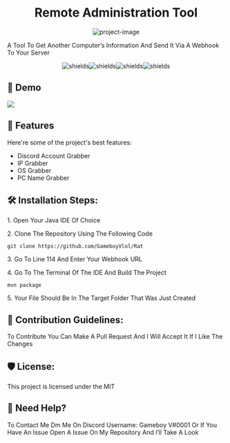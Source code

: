 <h1 align="center" id="title">Remote Administration Tool</h1>

<p align="center"><img src="https://socialify.git.ci/GameboyVlol/Rat/image?language=1&amp;name=1&amp;owner=1&amp;theme=Light" alt="project-image"></p>

<p id="description">A Tool To Get Another Computer’s Information And Send It Via A Webhook To Your Server</p>

<p align="center"><img src="https://img.shields.io/bitbucket/issues/GameboyVlol/Rat" alt="shields"><img src="https://img.shields.io/github/directory-file-count/GameboyVlol/Rat" alt="shields"><img src="https://img.shields.io/bitbucket/pr/GameboyVlol/Rat" alt="shields"><img src="https://img.shields.io/github/issues-pr-closed-raw/GameboyVlol/Rat" alt="shields"></p>

<h2>🚀 Demo</h2>

<img src="https://www.linkpicture.com/q/93365EF4-E7B1-4D88-9081-46E11CDAB011.jpeg" type="image">

  
  
<h2>🧐 Features</h2>

Here're some of the project's best features:

*   Discord Account Grabber
*   IP Grabber
*   OS Grabber
*   PC Name Grabber

<h2>🛠️ Installation Steps:</h2>

<p>1. Open Your Java IDE Of Choice</p>

<p>2. Clone The Repository Using The Following Code</p>

```
git clone https://github.com/GameboyVlol/Rat
```

<p>3. Go To Line 114 And Enter Your Webhook URL</p>

<p>4. Go To The Terminal Of The IDE And Build The Project</p>

```
mvn package
```

<p>5. Your File Should Be In The Target Folder That Was Just Created</p>

<h2>🍰 Contribution Guidelines:</h2>

To Contribute You Can Make A Pull Request And I Will Accept It If I Like The Changes

<h2>🛡️ License:</h2>

This project is licensed under the MIT

<h2>🤔 Need Help?</h2>

To Contact Me Dm Me On Discord Username: Gameboy V#0001 Or If You Have An Issue Open A Issue On My Repository And I’ll Take A Look
